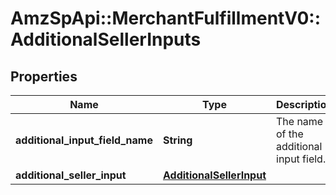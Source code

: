 # AmzSpApi::MerchantFulfillmentV0::AdditionalSellerInputs

## Properties
Name | Type | Description | Notes
------------ | ------------- | ------------- | -------------
**additional_input_field_name** | **String** | The name of the additional input field. | 
**additional_seller_input** | [**AdditionalSellerInput**](AdditionalSellerInput.md) |  | 

